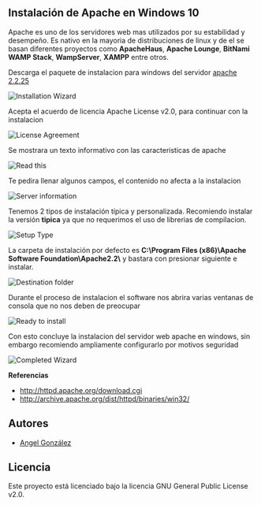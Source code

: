 ## Instalación de Apache en Windows 10

Apache es uno de los servidores web mas utilizados por su estabilidad y desempeño. Es nativo en la mayoria de distribuciones de linux y de el se basan diferentes proyectos como **ApacheHaus**, **Apache Lounge**, **BitNami WAMP Stack**, **WampServer**, **XAMPP** entre otros.

Descarga el paquete de instalacion para windows del servidor [apache 2.2.25](http://archive.apache.org/dist/httpd/binaries/win32/httpd-2.2.25-win32-x86-openssl-0.9.8y.msi)

![Installation Wizard](imagenes/0.png)

Acepta el acuerdo de licencia Apache License v2.0, para continuar con la instalacion

![License Agreement](imagenes/1.png)

Se mostrara un texto informativo con las caracteristicas de apache

![Read this](imagenes/2.png)

Te pedira llenar algunos campos, el contenido no afecta a la instalacion

![Server information](imagenes/3.png)

Tenemos 2 tipos de instalación típica y personalizada. Recomiendo instalar la versión **tipica** ya que no requerimos el uso de librerias de compilacion.

![Setup Type](imagenes/4.png)

La carpeta de instalación por defecto es **C:\Program Files (x86)\Apache Software Foundation\Apache2.2\\** y bastara con presionar siguiente e instalar.

![Destination folder](imagenes/5.png)

Durante el proceso de instalacion el software nos abrira varias ventanas de consola que no nos deben de preocupar

![Ready to install](imagenes/6.png)

Con esto concluye la instalacion del servidor web apache en windows, sin embargo recomiendo ampliamente configurarlo por motivos seguridad

![Completed Wizard](imagenes/7.png)

**Referencias**
* http://httpd.apache.org/download.cgi
* http://archive.apache.org/dist/httpd/binaries/win32/

## Autores

* [Angel González](https://github.com/mgrc45)

## Licencia

Este proyecto está licenciado bajo la licencia GNU General Public License v2.0.
